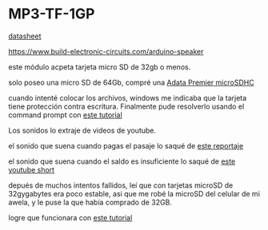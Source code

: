 # MP3-TF-1GP

[datasheet](https://www.alldatasheet.es/html-pdf/2032297/AGELECTRONICA/MP3-TF-16P/1185/1/MP3-TF-16P.html)


<https://www.build-electronic-circuits.com/arduino-speaker>


este módulo acpeta tarjeta micro SD de 32gb o menos. 

solo poseo una micro SD de 64Gb, compré una [Adata Premier microSDHC](https://www.myshop.cl/producto/memoria-flash-32-gb-adata-premier-microsdxcsdhc-uhs-i-class10-ausdh32guicl10a1-ra1-p38615)

cuando intenté colocar los archivos, windows me indicaba que la tarjeta tiene protección contra escritura. Finalmente pude resolverlo usando el command prompt con [este tutorial](https://www.youtube.com/watch?v=uPSLwj0JEJI)

Los sonidos lo extraje de videos de youtube. 

el sonido que suena cuando pagas el pasaje lo saqué de [este reportaje](https://youtu.be/WrMJ976EuA4?si=CqZEK9t-8fkpy0fj)

el sonido que suena cuando el saldo es insuficiente lo saqué de [este youtube short](https://youtu.be/vTpdEQijg0s?si=Jww4EK1SQI2xIPfD)

depués de muchos intentos fallidos, leí que con tarjetas microSD de 32gygabytes era poco estable, asi que me robé la microSD del celular de mi awela, y le puse la que había comprado de 32GB.

logre que funcionara con [este tutorial](https://wiki.dfrobot.com/DFPlayer_Mini_SKU_DFR0299#Connection_Diagram)